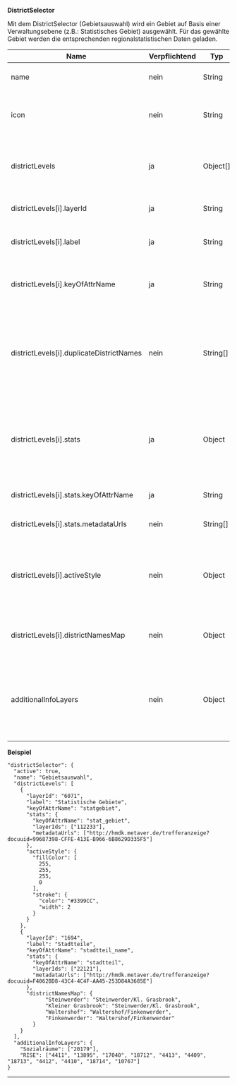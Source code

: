 **DistrictSelector**

Mit dem DistrictSelector (Gebietsauswahl) wird ein Gebiet auf Basis einer Verwaltungsebene (z.B.: Statistisches Gebiet) ausgewählt. Für das gewählte Gebiet werden die entsprechenden regionalstatistischen Daten geladen.

|Name|Verpflichtend|Typ|Default|Beschreibung|
|----|-------------|---|-------|------------|
|name|nein|String|Gebiet auswählen|Name des Werkzeuges im Menu.|
|icon|nein|String|bi-image|CSS Klasse des Glyphicons, das vor dem Toolnamen im Menu angezeigt wird.|
|districtLevels|ja|Object[]||Beinhaltet die nötigen Informationen der einzelnen Verwaltungsebenen (siehe Beispiel).|
|districtLevels[i].layerId|ja|String||Die Layer id zum jeweiligen Verwaltungslayer.|
|districtLevels[i].label|ja|String||Die/der Bezeichnung/ Name für die Verwaltungsebene.|
|districtLevels[i].keyOfAttrName|ja|String||Der Key für das Attribut in dem der Name der Verwaltungeinheit steht.|
|districtLevels[i].duplicateDistrictNames|nein|String[]||Namen von Gebieten, die Konflikte auslösen. Eimsbüttel zum Beispiel gibt es als Stadtteil und als Bezirk. Die Namen sind bei der höheren Verwaltungsebene anzugeben.|
|districtLevels[i].stats|ja|Object||Definiert die Layer-Id für die regionalstatistischen Daten, die jeweiligen Metadaten URLs und den Key des Attributes "Name" für die statistischen Daten.|
|districtLevels[i].stats.keyOfAttrName|ja|String||Key des Attributes "Name" für die statistischen Daten.|
|districtLevels[i].stats.metadataUrls|nein|String[]||Die URLs der Metadaten der statistischen Daten.|
|districtLevels[i].activeStyle|nein|Object||Benutzerdefinierte Styles für die jeweils ausgewählte Verwaltungsebene. Entspricht der Hierarchie des OpenLayers Style Definition|
|districtLevels[i].districtNamesMap|nein|Object||Benutzerdefiniertes dictionary zum bereitstellen von synonymen Gebietsnamen|
|additionalInfoLayers|nein|Object||Zusätzliche Info Layer die beim Nutzen des Tools angezeigt werden können. Der Key ist der angezeigte Bezeichner, der Value die Liste an Layer IDs|

**Beispiel**
```
"districtSelector": {
  "active": true,
  "name": "Gebietsauswahl",
  "districtLevels": [
    {
      "layerId": "6071",
      "label": "Statistische Gebiete",
      "keyOfAttrName": "statgebiet",
      "stats": {
        "keyOfAttrName": "stat_gebiet",
        "layerIds": ["112233"],
        "metadataUrls": ["http://hmdk.metaver.de/trefferanzeige?docuuid=99687398-CFFE-413E-B966-6B8629D335F5"]
      },
      "activeStyle": {
        "fillColor": [
          255,
          255,
          255,
          0
        ],
        "stroke": {
          "color": "#3399CC",
          "width": 2
        }
      }
    },
    {
      "layerId": "1694",
      "label": "Stadtteile",
      "keyOfAttrName": "stadtteil_name",
      "stats": {
        "keyOfAttrName": "stadtteil",
        "layerIds": ["22121"],
        "metadataUrls": ["http://hmdk.metaver.de/trefferanzeige?docuuid=F4062BD8-43C4-4C4F-AA45-253D84A3685E"]
      },
      "districtNamesMap": {
            "Steinwerder": "Steinwerder/Kl. Grasbrook",
            "Kleiner Grasbrook": "Steinwerder/Kl. Grasbrook",
            "Waltershof": "Waltershof/Finkenwerder",
            "Finkenwerder": "Waltershof/Finkenwerder"
        }
    }
  ],
  "additionalInfoLayers": {
    "Sozialräume": ["20179"],
    "RISE": ["4411", "13895", "17040", "18712", "4413", "4409", "18713", "4412", "4410", "18714", "10767"]
}
```

***
